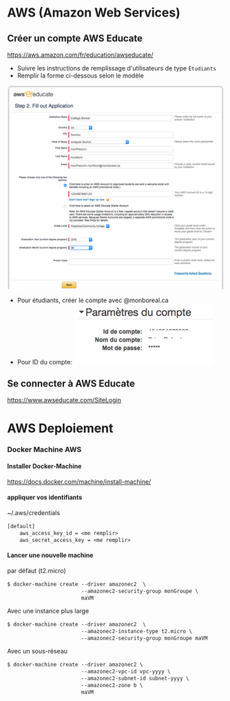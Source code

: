 # AWS (Amazon Web Services)

## Créer un compte AWS Educate

https://aws.amazon.com/fr/education/awseducate/

* Suivre les instructions de remplissage d'utilisateurs de type `Étudiants`  
* Remplir la forme ci-dessous selon le modèle

![alt tag](AWSEducateForm.png)

* Pour étudiants, créer le compte avec @monboreal.ca  
* Pour ID du compte:
![alt tag](IDduCompte.png)



## Se connecter à AWS Educate

https://www.awseducate.com/SiteLogin


# AWS Deploiement

### Docker Machine AWS

#### Installer Docker-Machine 
https://docs.docker.com/machine/install-machine/

#### appliquer vos identifiants
~/.aws/credentials
```
[default]
    aws_access_key_id = <me remplir>
    aws_secret_access_key = <me remplir>
```

#### Lancer une nouvelle machine

par défaut (t2.micro)
```
$ docker-machine create --driver amazonec2  \
                        --amazonec2-security-group monGroupe \
                        maVM
```

Avec une instance plus large
```
$ docker-machine create --driver amazonec2  \ 
                        --amazonec2-instance-type t2.micro \
                        --amazonec2-security-group monGroupe maVM
```

Avec un sous-réseau
```
$ docker-machine create --driver amazonec2 \
                        --amazonec2-vpc-id vpc-yyyy \
                        --amazonec2-subnet-id subnet-yyyy \
                        --amazonec2-zone b \
                        maVM
```




